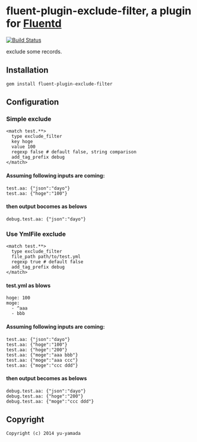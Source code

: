 # fluent-plugin-exclude-filter, a plugin for [Fluentd](http://fluentd.org) 
[![Build Status](https://travis-ci.org/yu-yamada/fluent-plugin-exclude-filter.svg?branch=master)](https://travis-ci.org/yu-yamada/fluent-plugin-exclude-filter)


exclude some records.

## Installation


    gem install fluent-plugin-exclude-filter
## Configuration

### Simple exclude
    <match test.**>
      type exclude_filter
      key hoge
      value 100
      regexp false # default false, string comparison
      add_tag_prefix debug
    </match>  

#### Assuming following inputs are coming:
    test.aa: {"json":"dayo"}
    test.aa: {"hoge":"100"}
#### then output bocomes as belows
    debug.test.aa: {"json":"dayo"} 

### Use YmlFile exclude
    <match test.**>
      type exclude_filter
      file_path path/to/test.yml 
      regexp true # default false
      add_tag_prefix debug
    </match>  

#### test.yml as blows

```
hoge: 100
moge:
  - ^aaa
  - bbb
```

#### Assuming following inputs are coming:
    test.aa: {"json":"dayo"}
    test.aa: {"hoge":"100"}
    test.aa: {"hoge":"200"}
    test.aa: {"moge":"aaa bbb"}
    test.aa: {"moge":"aaa ccc"}
    test.aa: {"moge":"ccc ddd"}
#### then output becomes as belows
    debug.test.aa: {"json":"dayo"} 
    debug.test.aa: {"hoge":"200"}
    debug.test.aa: {"moge":"ccc ddd"}


## Copyright
    Copyright (c) 2014 yu-yamada
